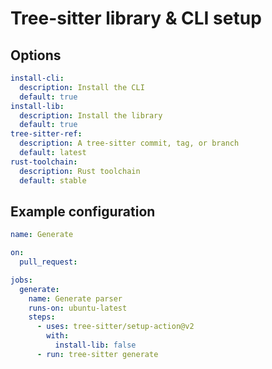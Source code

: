 # Tree-sitter library & CLI setup

## Options

```yaml
install-cli:
  description: Install the CLI
  default: true
install-lib:
  description: Install the library
  default: true
tree-sitter-ref:
  description: A tree-sitter commit, tag, or branch
  default: latest
rust-toolchain:
  description: Rust toolchain
  default: stable
```

## Example configuration

```yaml
name: Generate

on:
  pull_request:

jobs:
  generate:
    name: Generate parser
    runs-on: ubuntu-latest
    steps:
      - uses: tree-sitter/setup-action@v2
        with:
          install-lib: false
      - run: tree-sitter generate
```
